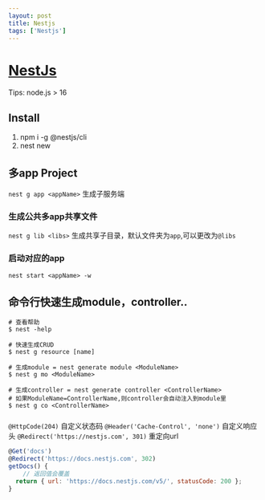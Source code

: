 ```yaml
---
layout: post
title: Nestjs
tags: ['Nestjs']
---
```


# [NestJs](https://docs.nestjs.com/)

Tips: node.js > 16

## Install
1. npm i -g @nestjs/cli
2. nest new <projectA>


## 多app Project
`nest g app <appName>` 生成子服务端

### 生成公共多app共享文件
`nest g lib <libs>` 生成共享子目录，默认文件夹为`app`,可以更改为`@libs`

### 启动对应的app
`nest start <appName> -w`

## 命令行快速生成module，controller..
```shell
# 查看帮助
$ nest -help

# 快速生成CRUD
$ nest g resource [name]

# 生成module = nest generate module <ModuleName>
$ nest g mo <ModuleName> 

# 生成controller = nest generate controller <ControllerName>
# 如果ModuleName=ControllerName,则controller会自动注入到module里
$ nest g co <ControllerName>
```

### 
`@HttpCode(204)` 自定义状态码
`@Header('Cache-Control', 'none')` 自定义响应头
`@Redirect('https://nestjs.com', 301)` 重定向url
```js
@Get('docs')
@Redirect('https://docs.nestjs.com', 302)
getDocs() {
	// 返回值会覆盖
  return { url: 'https://docs.nestjs.com/v5/', statusCode: 200 };
}
```

